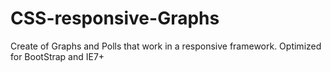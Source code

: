 CSS-responsive-Graphs
=====================

Create of Graphs and Polls that work in a responsive framework. Optimized for BootStrap and IE7+
